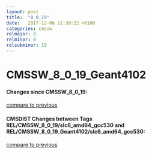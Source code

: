 ```yaml
---
layout: post
title:  "8_0_19"
date:   2017-12-06 11:30:22 +0100
categories: cmssw
relmajor: 8
relminor: 0
relsubminor: 19
---
```


# CMSSW_8_0_19_Geant4102
#### Changes since CMSSW_8_0_19:

[compare to previous](https://github.com/cms-sw/cmssw/compare/CMSSW_8_0_19...CMSSW_8_0_19_Geant4102)



#### CMSDIST Changes between Tags REL/CMSSW_8_0_19/slc6_amd64_gcc530 and REL/CMSSW_8_0_19_Geant4102/slc6_amd64_gcc530:

[compare to previous](https://github.com/cms-sw/cmsdist/compare/REL/CMSSW_8_0_19/slc6_amd64_gcc530...REL/CMSSW_8_0_19_Geant4102/slc6_amd64_gcc530)


